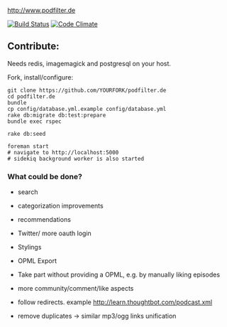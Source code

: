 http://www.podfilter.de

[![Build Status](https://travis-ci.org/zealot128/podfilter.de.png?branch=master)](https://travis-ci.org/zealot128/podfilter.de)
[![Code Climate](https://codeclimate.com/github/zealot128/podfilter.de.png)](https://codeclimate.com/github/zealot128/podfilter.de)

## Contribute:

Needs redis, imagemagick and postgresql on your host.

Fork, install/configure:

```
git clone https://github.com/YOURFORK/podfilter.de
cd podfilter.de
bundle
cp config/database.yml.example config/database.yml
rake db:migrate db:test:prepare
bundle exec rspec

rake db:seed

foreman start
# navigate to http://localhost:5000
# sidekiq background worker is also started
```


### What could be done?

* search
* categorization improvements
* recommendations
* Twitter/ more oauth login
* Stylings
* OPML Export
* Take part without providing a OPML, e.g. by manually liking episodes
* more community/comment/like aspects

* follow redirects. example http://learn.thoughtbot.com/podcast.xml
* remove duplicates -> similar mp3/ogg links unification
